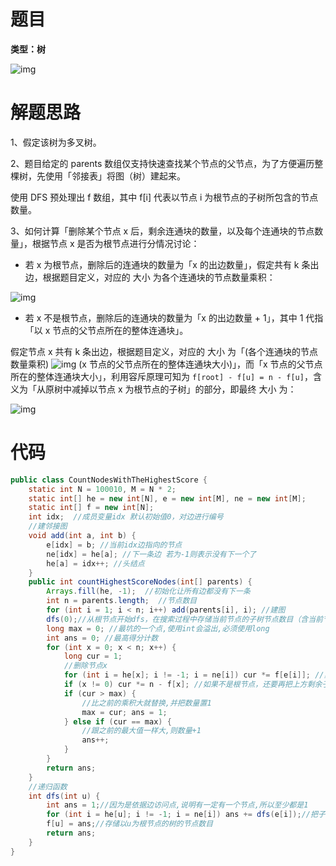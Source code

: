 # 题目

**类型：树**



![img](https://cdn.nlark.com/yuque/0/2022/png/2941598/1647071011454-9ed24021-24f8-4be7-8869-4e260da9273d.png)

# 解题思路

1、假定该树为多叉树。

2、题目给定的 parents 数组仅支持快速查找某个节点的父节点，为了方便遍历整棵树，先使用「邻接表」将图（树）建起来。

使用 DFS 预处理出 f 数组，其中 f[i] 代表以节点 i 为根节点的子树所包含的节点数量。


3、如何计算「删除某个节点 x 后，剩余连通块的数量，以及每个连通块的节点数量」，根据节点 x 是否为根节点进行分情况讨论：

- 若 x 为根节点，删除后的连通块的数量为「x 的出边数量」，假定共有 k 条出边，根据题目定义，对应的 大小 为各个连通块的节点数量乘积：

![img](https://cdn.nlark.com/yuque/__latex/91fb99df0778a7c305901be6cf26af4b.svg)



- 若 x 不是根节点，删除后的连通块的数量为「x 的出边数量 + 1」，其中 1 代指「以 x 节点的父节点所在的整体连通块」。

假定节点 x 共有 k 条出边，根据题目定义，对应的 大小 为「(各个连通块的节点数量乘积) ![img](https://cdn.nlark.com/yuque/__latex/60c13e05d3ec8c10b8564eae7023d9db.svg) (x 节点的父节点所在的整体连通块大小)」，而「x 节点的父节点所在的整体连通块大小」，利用容斥原理可知为 `f[root] - f[u] = n - f[u]`，含义为「从原树中减掉以节点 x 为根节点的子树」的部分，即最终 大小 为：

![img](https://cdn.nlark.com/yuque/__latex/1a193a2c267924dab3326b6e1d69d5fc.svg)







# 代码

```java
public class CountNodesWithTheHighestScore {
    static int N = 100010, M = N * 2;
    static int[] he = new int[N], e = new int[M], ne = new int[M];
    static int[] f = new int[N];
    int idx;  //成员变量idx 默认初始值0，对边进行编号
    //建邻接图
    void add(int a, int b) {
        e[idx] = b; //当前idx边指向的节点
        ne[idx] = he[a]; //下一条边 若为-1则表示没有下一个了
        he[a] = idx++; //头结点
    }
    public int countHighestScoreNodes(int[] parents) {
        Arrays.fill(he, -1);  //初始化让所有边都没有下一条
        int n = parents.length;  //节点数目
        for (int i = 1; i < n; i++) add(parents[i], i); //建图
        dfs(0);//从根节点开始dfs，在搜索过程中存储当前节点的子树节点数目（含当前节点）
        long max = 0; //最坑的一个点,使用int会溢出,必须使用long
        int ans = 0; //最高得分计数
        for (int x = 0; x < n; x++) {
            long cur = 1;
            //删除节点x
            for (int i = he[x]; i != -1; i = ne[i]) cur *= f[e[i]]; //累乘删除的左右子树数量
            if (x != 0) cur *= n - f[x]; //如果不是根节点，还要再把上方剩余子树的n - f[x]个节点数量相乘
            if (cur > max) {
                //比之前的乘积大就替换,并把数量置1
                max = cur; ans = 1;
            } else if (cur == max) {
                //跟之前的最大值一样大,则数量+1
                ans++;
            }
        }
        return ans;
    }
    //递归函数
    int dfs(int u) {
        int ans = 1;//因为是依据边访问点,说明有一定有一个节点,所以至少都是1
        for (int i = he[u]; i != -1; i = ne[i]) ans += dfs(e[i]);//把子树的数目加上来
        f[u] = ans;//存储以u为根节点的树的节点数目
        return ans;
    }
}
```